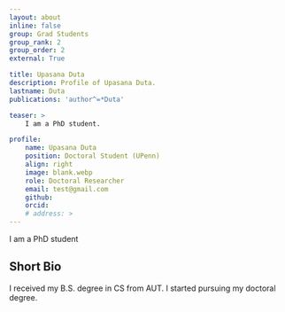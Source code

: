 ```yaml
---
layout: about
inline: false
group: Grad Students
group_rank: 2
group_order: 2
external: True

title: Upasana Duta
description: Profile of Upasana Duta.
lastname: Duta
publications: 'author^=*Duta'

teaser: >
    I am a PhD student.

profile:
    name: Upasana Duta
    position: Doctoral Student (UPenn)  
    align: right
    image: blank.webp
    role: Doctoral Researcher
    email: test@gmail.com
    github: 
    orcid: 
    # address: >
---
```


I am a PhD student

## Short Bio

I received my B.S. degree in CS from AUT. I started pursuing my doctoral degree.